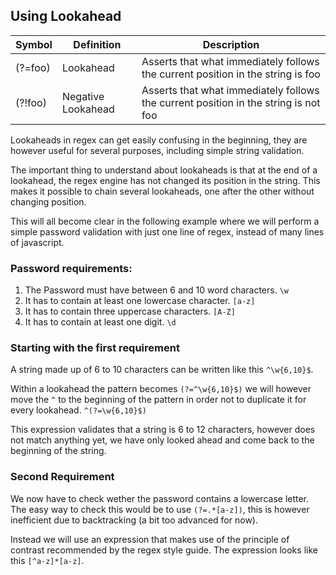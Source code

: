 
## Using Lookahead

| Symbol 	| Definition    			| Description																			|
|-----------|---------------------------|---------------------------------------------------------------------------------------|
| (?=foo)	| Lookahead	  				| Asserts that what immediately follows the current position in the string is foo 		|
| (?!foo)	| Negative Lookahead   		| Asserts that what immediately follows the current position in the string is not foo 	|

Lookaheads in regex can get easily confusing in the beginning, they are however useful for several purposes, including simple string validation.

The important thing to understand about lookaheads is that at the end of a lookahead, the regex engine has not changed its position in the string. This makes it possible to chain several lookaheads, one after the other without changing position.

This will all become clear in the following example where we will perform a simple password validation with just one line of regex, instead of many lines of javascript.

### Password requirements:

1. The Password must have between 6 and 10 word characters. `\w`
2. It has to contain at least one lowercase character. `[a-z]`
3. It has to contain three uppercase characters. `[A-Z]`
4. It has to contain at least one digit. `\d`


### Starting with the first requirement

A string made up of 6 to 10 characters can be written like this `^\w{6,10}$`.

Within a lookahead the pattern becomes `(?=^\w{6,10}$)` we will however move the `^` to the beginning of the pattern in order not to duplicate it for every lookahead.
`^(?=\w{6,10}$)`

This expression validates that a string is 6 to 12 characters, however does not match anything yet, we have only looked ahead and come back to the beginning of the string.

### Second Requirement

We now have to check wether the password contains a lowercase letter. The easy way to check this would be to use `(?=.*[a-z])`, this is however inefficient due to backtracking (a bit too advanced for now).

Instead we will use an expression that makes use of the principle of contrast recommended by the regex style guide. The expression looks like this `[^a-z]*[a-z]`.






